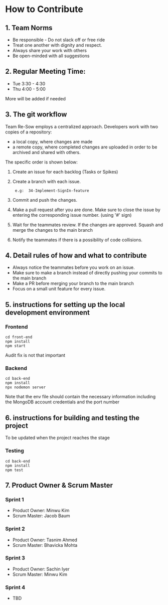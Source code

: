 # How to Contribute

## 1. Team Norms
- Be responsible - Do not slack off or free ride
- Treat one another with dignity and respect.
- Always share your work with others
- Be open-minded with all suggestions

## 2. Regular Meeting Time:
- Tue 3:30 - 4:30
- Thu 4:00 - 5:00

More will be added if needed

## 3. The git workflow

Team Re-Sow employs a centralized approach.
Developers work with two copies of a repository: 
- a local copy, where changes are made
- a remote copy, where completed changes are uploaded in order to be archived and shared with others.  

The specific order is shown below:

1. Create an issue for each backlog (Tasks or Spikes)
2. Create a branch with each issue. 
    
        e.g:  34-Implement-SignIn-feature
3. Commit and push the changes.
4. Make a pull request after you are done. Make sure to close the issue by entering the corresponding issue number. (using '#' sign)
5. Wait for the teammates review. If the changes are approved. Squash and merge the changes to the main branch
6. Notify the teammates if there is a possibility of code collisions. 

## 4. Detail rules of how and what to contribute
- Always notice the teammates before you work on an issue.
- Make sure to make a branch instead of directly pushing your commits to the main branch
- Make a PR before merging your branch to the main branch
- Focus on a small unit feature for every issue.

## 5. instructions for setting up the local development environment 

### Frontend
```
cd front-end
npm install
npm start
```
Audit fix is not that important

### Backend
```
cd back-end
npm install
npx nodemon server
```
Note that the env file should contain the necessary information including the MongoDB account credentials and the port number
## 6. instructions for building and testing the project
To be updated when the project reaches the stage
### Testing
```
cd back-end
npm install
npm test
```


## 7. Product Owner & Scrum Master
### Sprint 1
- Product Owner: Minwu Kim
- Scrum Master: Jacob Baum

### Sprint 2
- Product Owner: Tasnim Ahmed
- Scrum Master: Bhavicka Mohta

### Sprint 3
- Product Owner: Sachin Iyer
- Scrum Master: Minwu Kim
### Sprint 4
- TBD




